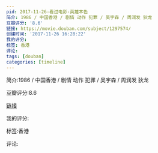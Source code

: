 ```yaml
---
pid: 2017-11-26-看过电影-英雄本色
简介: 1986 / 中国香港 / 剧情 动作 犯罪 / 吴宇森 / 周润发 狄龙
豆瓣评分: '8.6'
链接: https://movie.douban.com/subject/1297574/
创建时间: '2017-11-26 16:28:22'
我的评分:
标签: 香港
评论:
tags: [douban]
categories: [timeline]
---
```

简介:1986 / 中国香港 / 剧情 动作 犯罪 / 吴宇森 / 周润发 狄龙

豆瓣评分:8.6

[链接](https://movie.douban.com/subject/1297574/)

我的评分:

标签:香港

评论:

